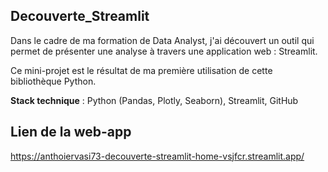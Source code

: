 ## Decouverte_Streamlit

Dans le cadre de ma formation de Data Analyst, j'ai découvert un outil qui permet de présenter une analyse à travers une application web : Streamlit.

Ce mini-projet est le résultat de ma première utilisation de cette bibliothèque Python.

**Stack technique** : Python (Pandas, Plotly, Seaborn), Streamlit, GitHub

## Lien de la web-app
https://anthoiervasi73-decouverte-streamlit-home-vsjfcr.streamlit.app/
